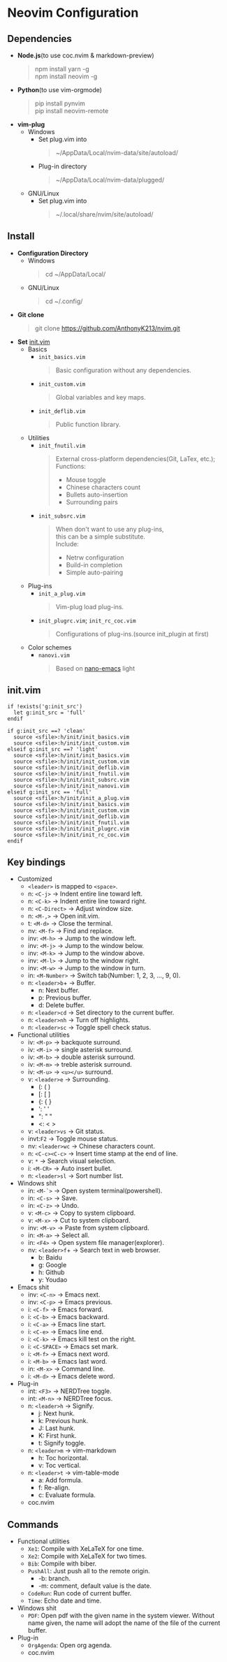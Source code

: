 # Neovim Configuration

## Dependencies
* **Node.js**(to use coc.nvim & markdown-preview)
  > npm install yarn -g  
  > npm install neovim -g
* **Python**(to use vim-orgmode)
  > pip install pynvim  
  > pip install neovim-remote
* **vim-plug**
  - Windows
    - Set plug.vim into
      > ~/AppData/Local/nvim-data/site/autoload/
    - Plug-in directory
      > ~/AppData/Local/nvim-data/plugged/
  - GNU/Linux
    - Set plug.vim into
      > ~/.local/share/nvim/site/autoload/

## Install
* **Configuration Directory**
  - Windows
    > cd ~/AppData/Local/
  - GNU/Linux
    > cd ~/.config/
* **Git clone**
  > git clone https://github.com/AnthonyK213/nvim.git
* **Set** [init.vim](#init.vim)
  - Basics
    - `init_basics.vim`
      > Basic configuration without any dependencies.
    - `init_custom.vim`
      > Global variables and key maps.
    - `init_deflib.vim`
      > Public function library.
  - Utilities
    - `init_fnutil.vim`
      > External cross-platform dependencies(Git, LaTex, etc.);  
      > Functions:
      > - Mouse toggle
      > - Chinese characters count
      > - Bullets auto-insertion
      > - Surrounding pairs
    - `init_subsrc.vim`
      > When don't want to use any plug-ins,  
      > this can be a simple substitute.  
      > Include:
      > - Netrw configuration
      > - Build-in completion
      > - Simple auto-pairing
  - Plug-ins
    - `init_a_plug.vim`
      > Vim-plug load plug-ins.
    - `init_plugrc.vim`; `init_rc_coc.vim`
      > Configurations of plug-ins.(source init_plugin at first)
  - Color schemes
    - `nanovi.vim`
      > Based on [nano-emacs](https://github.com/rougier/nano-emacs) light

## init.vim
``` vim
if !exists('g:init_src')
  let g:init_src = 'full'
endif

if g:init_src ==? 'clean'
  source <sfile>:h/init/init_basics.vim
  source <sfile>:h/init/init_custom.vim
elseif g:init_src ==? 'light'
  source <sfile>:h/init/init_basics.vim
  source <sfile>:h/init/init_custom.vim
  source <sfile>:h/init/init_deflib.vim
  source <sfile>:h/init/init_fnutil.vim
  source <sfile>:h/init/init_subsrc.vim
  source <sfile>:h/init/init_nanovi.vim
elseif g:init_src == 'full'
  source <sfile>:h/init/init_a_plug.vim
  source <sfile>:h/init/init_basics.vim
  source <sfile>:h/init/init_custom.vim
  source <sfile>:h/init/init_deflib.vim
  source <sfile>:h/init/init_fnutil.vim
  source <sfile>:h/init/init_plugrc.vim
  source <sfile>:h/init/init_rc_coc.vim
endif
```

## Key bindings
* Customized
  - `<leader>` is mapped to `<space>`.
  - n:   `<C-j>`      -> Indent entire line toward left.
  - n:   `<C-k>`      -> Indent entire line toward right.
  - n:   `<C-Direct>` -> Adjust window size.
  - n:   `<M-,>`      -> Open init.vim.
  - t:   `<M-d>`      -> Close the terminal.
  - nv:  `<M-f>`      -> Find and replace.
  - inv: `<M-h>`      -> Jump to the window left.
  - inv: `<M-j>`      -> Jump to the window below.
  - inv: `<M-k>`      -> Jump to the window above.
  - inv: `<M-l>`      -> Jump to the window right.
  - inv: `<M-w>`      -> Jump to the window in turn.
  - in:  `<M-Number>` -> Switch tab(Number: 1, 2, 3, ..., 9, 0).
  - n:   `<leader>b`+ -> Buffer.
    - n: Next buffer.
    - p: Previous buffer.
    - d: Delete buffer.
  - n:   `<leader>cd` -> Set directory to the current buffer.
  - n:   `<leader>nh` -> Turn off highlights.
  - n:   `<leader>sc` -> Toggle spell check status.
* Functional utilities
  - iv:  `<M-p>`      -> backquote surround.
  - iv:  `<M-i>`      -> single asterisk surround.
  - iv:  `<M-b>`      -> double asterisk surround.
  - iv:  `<M-m>`      -> treble asterisk surround.
  - iv:  `<M-u>`      -> `<u></u>` surround.
  - v:   `<leader>e`  -> Surrounding.
    - (: ( )
    - [: [ ]
    - {: { }
    - ': ' '
    - ": " "
    - <: < >
  - v:   `<leader>vs` -> Git status.
  - invt:`F2`         -> Toggle mouse status.
  - nv:  `<leader>wc` -> Chinese characters count.
  - n:   `<C-c><C-c>` -> Insert time stamp at the end of line.
  - v:   `*`          -> Search visual selection.
  - i:   `<M-CR>`     -> Auto insert bullet.
  - n:   `<leader>sl` -> Sort number list.
* Windows shit
  - in:  ``<M-`>``    -> Open system terminal(powershell).
  - in:  `<C-s>`      -> Save.
  - in:  `<C-z>`      -> Undo.
  - v:   `<M-c>`      -> Copy to system clipboard.
  - v:   `<M-x>`      -> Cut to system clipboard.
  - inv: `<M-v>`      -> Paste from system clipboard.
  - in:  `<M-a>`      -> Select all.
  - in:  `<F4>`       -> Open system file manager(explorer).
  - nv:  `<leader>f`+ -> Search text in web browser.
    - b: Baidu
    - g: Google
    - h: Github
    - y: Youdao
* Emacs shit
  - inv: `<C-n>`      -> Emacs next.
  - inv: `<C-p>`      -> Emacs previous.
  - i:   `<C-f>`      -> Emacs forward.
  - i:   `<C-b>`      -> Emacs backward.
  - i:   `<C-a>`      -> Emacs line start.
  - i:   `<C-e>`      -> Emacs line end.
  - i:   `<C-k>`      -> Emacs kill test on the right.
  - i:   `<C-SPACE>`  -> Emacs set mark.
  - i:   `<M-f>`      -> Emacs next word.
  - i:   `<M-b>`      -> Emacs last word.
  - in:  `<M-x>`      -> Command line.
  - i:   `<M-d>`      -> Emacs delete word.
* Plug-in
  - int: `<F3>`       -> NERDTree toggle.
  - int: `<M-n>`      -> NERDTree focus.
  - n:   `<leader>h`  -> Signify.
    - j: Next hunk.
    - k: Previous hunk.
    - J: Last hunk.
    - K: First hunk.
    - t: Signify toggle.
  - n:   `<leader>m`  -> vim-markdown
    - h: Toc horizontal.
    - v: Toc vertical.
  - n:   `<leader>t`  -> vim-table-mode
    - a: Add formula.
    - f: Re-align.
    - c: Evaluate formula.
  - coc.nvim

## Commands
- Functional utilities
  - `Xe1`: Compile with XeLaTeX for one time.
  - `Xe2`: Compile with XeLaTeX for two times.
  - `Bib`: Compile with biber.
  - `PushAll`: Just push all to the remote origin.
    - -b: branch.
    - -m: comment, default value is the date.
  - `CodeRun`: Run code of current buffer.
  - `Time`: Echo date and time.
- Windows shit
  - `PDF`: Open pdf with the given name in the system viewer.
           Without name given, the name will adopt the name of the file of the current buffer.
- Plug-in
  - `OrgAgenda`: Open org agenda.
  - coc.nvim
